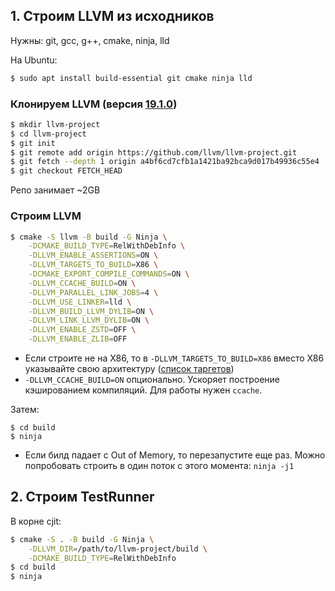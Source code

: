 ## 1. Строим LLVM из исходников

Нужны: git, gcc, g++, cmake, ninja, lld

На Ubuntu:
```sh
$ sudo apt install build-essential git cmake ninja lld
```

### Клонируем LLVM (версия [19.1.0](https://github.com/llvm/llvm-project/commit/a4bf6cd7cfb1a1421ba92bca9d017b49936c55e4))
```sh
$ mkdir llvm-project
$ cd llvm-project
$ git init
$ git remote add origin https://github.com/llvm/llvm-project.git
$ git fetch --depth 1 origin a4bf6cd7cfb1a1421ba92bca9d017b49936c55e4
$ git checkout FETCH_HEAD
```
Репо занимает ~2GB

### Строим LLVM
```sh
$ cmake -S llvm -B build -G Ninja \
    -DCMAKE_BUILD_TYPE=RelWithDebInfo \
    -DLLVM_ENABLE_ASSERTIONS=ON \
    -DLLVM_TARGETS_TO_BUILD=X86 \
    -DCMAKE_EXPORT_COMPILE_COMMANDS=ON \
    -DLLVM_CCACHE_BUILD=ON \
    -DLLVM_PARALLEL_LINK_JOBS=4 \
    -DLLVM_USE_LINKER=lld \
    -DLLVM_BUILD_LLVM_DYLIB=ON \
    -DLLVM_LINK_LLVM_DYLIB=ON \
    -DLLVM_ENABLE_ZSTD=OFF \
    -DLLVM_ENABLE_ZLIB=OFF
```

- Если строите не на X86, то в `-DLLVM_TARGETS_TO_BUILD=X86` вместо X86 указывайте свою архитектуру ([список таргетов](https://llvm.org/docs/CMake.html#:~:text=target%20architecture%20name.-,LLVM_TARGETS_TO_BUILD,-%3ASTRING))
- `-DLLVM_CCACHE_BUILD=ON` опционально. Ускоряет построение кэшированием компиляций. Для работы нужен `ccache`.

Затем:
```
$ cd build
$ ninja
```

- Если билд падает с Out of Memory, то перезапустите еще раз. Можно попробовать строить в один поток с этого момента: `ninja -j1`

## 2. Строим TestRunner

В корне cjit:

```sh
$ cmake -S . -B build -G Ninja \
    -DLLVM_DIR=/path/to/llvm-project/build \
    -DCMAKE_BUILD_TYPE=RelWithDebInfo
$ cd build
$ ninja
```
